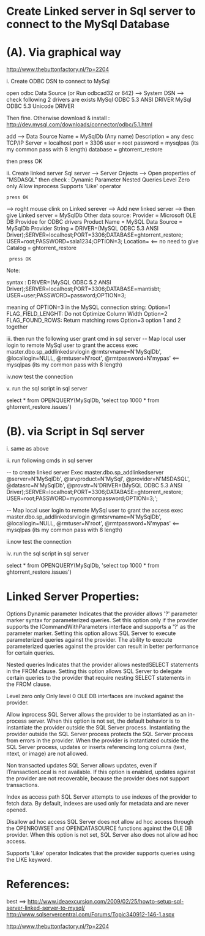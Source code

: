 
Create Linked server in Sql server to connect to the MySql Database
===================================================================


(A). Via graphical way
========================
http://www.thebuttonfactory.nl/?p=2204

i.  Create ODBC DSN to connect to MySql

 open odbc Data Source (or Run odbcad32 or 642) --> System DSN --> check following 2 drivers are exists
 MySql ODBC 5.3 ANSI DRIVER
 MySql ODBC 5.3 Unicode DRIVER
 
 Then fine. Otherwise download  & install : http://dev.mysql.com/downloads/connector/odbc/5.1.html
 
 add --> 
  Data Source Name = MySqlDb (Any name)
  Description = any desc
  TCP/IP Server = localhost
  port = 3306
  user = root
  password = mysqlpas (its my common pass with 8 length)
  database = ghtorrent_restore
  
  then press OK
  
ii. Create linked server
  Sql server --> Server Onjects --> Open properties of "MSDASQL"
  then check :
	Dynamic Parameter
	Nested Queries
	Level Zero only
	Allow inprocess
	Supports 'Like' operator
	
	press OK
	
  --> roght mouse clink on Linked serever --> Add new linked server --> 	then give
       Linked server = MySqlDb
	   Other data source:
			Provider = Microsoft OLE DB Providee for ODBC drivers
			Product Name = MySQL
			Data Source = MySqlDb
			Provider String = DRIVER=(MySQL ODBC 5.3 ANSI Driver);SERVER=localhost;PORT=3306;DATABASE=ghtorrent_restore; USER=root;PASSWORD=sala1234;OPTION=3;
			Location=  <== no need to give
			Catalog = ghtorrent_restore

     press OK

Note: 

syntax :
DRIVER=(MySQL ODBC 5.2 ANSI Driver);SERVER=localhost;PORT=3306;DATABASE=mantisbt; USER=user;PASSWORD=password;OPTION=3;

meaning of OPTION=3 in the MySQL connection string:
Option=1 FLAG_FIELD_LENGHT: Do not Optimize Column Width
Option=2 FLAG_FOUND_ROWS: Return matching rows
Option=3 option 1 and 2 together
	 
iii. then run the following user grant cmd in sql server
-- Map local user login to remote MySql user to grant the access 
exec master.dbo.sp_addlinkedsrvlogin
@rmtsrvname=N'MySqlDb',
@locallogin=NULL,
@rmtuser=N'root',
@rmtpassword=N'mypas' <== mysqlpas (its my common pass with 8 length)
 
iv.now test the connection


v. run the sql script in sql server

select * from OPENQUERY(MySqlDb, 'select top 1000 * from ghtorrent_restore.issues')


	 
(B). via Script in Sql server
==============================
i. same as above

ii. run following cmds in sql server

-- to create linked server
Exec master.dbo.sp_addlinkedserver
@server=N'MySqlDb',
@srvproduct=N'MySql',
@provider=N'MSDASQL',
@datasrc=N'MySqlDb',
@provstr=N'DRIVER=(MySQL ODBC 5.3 ANSI Driver);SERVER=localhost;PORT=3306;DATABASE=ghtorrent_restore; USER=root;PASSWORD=mycommonpassword;OPTION=3;';

-- Map local user login to remote MySql user to grant the access 
exec master.dbo.sp_addlinkedsrvlogin
@rmtsrvname=N'MySqlDb',
@locallogin=NULL,
@rmtuser=N'root',
@rmtpassword=N'mypas' <== mysqlpas (its my common pass with 8 length)

ii.now test the connection

iv. run the sql script in sql server

select * from OPENQUERY(MySqlDb, 'select top 1000 * from ghtorrent_restore.issues')

Linked Server Properties:
========================
Options
	Dynamic parameter
		Indicates that the provider allows '?' parameter marker syntax for parameterized queries. Set this option only if the provider supports the ICommandWithParameters interface and supports a '?' as the parameter marker. Setting this option allows SQL Server to execute parameterized queries against the provider. The ability to execute parameterized queries against the provider can result in better performance for certain queries.
		
Nested queries
	Indicates that the provider allows nestedSELECT statements in the FROM clause. Setting this option allows SQL Server to delegate certain queries to the provider that require nesting SELECT statements in the FROM clause.
	
Level zero only
	Only level 0 OLE DB interfaces are invoked against the provider.

Allow inprocess
	SQL Server allows the provider to be instantiated as an in-process server. When this option is not set, the default behavior is to instantiate the provider outside the SQL Server process. Instantiating the provider outside the SQL Server process protects the SQL Server process from errors in the provider. When the provider is instantiated outside the SQL Server process, updates or inserts referencing long columns (text, ntext, or image) are not allowed.
	
Non transacted updates
	SQL Server allows updates, even if ITransactionLocal is not available. If this option is enabled, updates against the provider are not recoverable, because the provider does not support transactions.
	
Index as access path
	SQL Server attempts to use indexes of the provider to fetch data. By default, indexes are used only for metadata and are never opened.
	
Disallow ad hoc access
	SQL Server does not allow ad hoc access through the OPENROWSET and OPENDATASOURCE functions against the OLE DB provider. When this option is not set, SQL Server also does not allow ad hoc access.
	
Supports 'Like' operator
	Indicates that the provider supports queries using the LIKE keyword.


References:
============

best ==>  http://www.ideaexcursion.com/2009/02/25/howto-setup-sql-server-linked-server-to-mysql/
http://www.sqlservercentral.com/Forums/Topic340912-146-1.aspx

http://www.thebuttonfactory.nl/?p=2204

